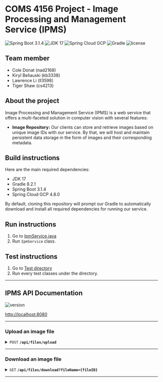 # COMS 4156 Project - Image Processing and Management Service (IPMS)

![Spring Boot 3.1.4](https://img.shields.io/badge/Spring%20Boot-3.1.4-brightgreen.svg)
![JDK 17](https://img.shields.io/badge/JDK-17-brightgreen.svg)
![Spring Cloud GCP](https://img.shields.io/badge/SpringCloudGCP-4.8.0-brightgreen.svg)
![Gradle](https://img.shields.io/badge/Gradle-8.2.1-yellowgreen.svg)
![license](https://img.shields.io/badge/license-Apache--2.0-blue.svg)

## Team member
- Cole Donat (nad2168)
- Kiryl Beliauski (kb3338)
- Lawrence Li (ll3598)
- Tiger Shaw (cs4213)

## About the project

Image Processing and Management Service (IPMS) is a web service that 
offers a multi-faceted solution in computer vision with several features:

- **Image Repository:** Our clients can store and retrieve images based on unique 
image IDs with our service. By that, we will host and maintain persistent data 
storage in the form of images and their corresponding metadata. 

## Build instructions

Here are the main required dependencies:
- JDK 17
- Gradle 8.2.1
- Spring Boot 3.1.4
- Spring Cloud GCP 4.8.0

By default, cloning this repository will prompt our Gradle 
to automatically download and install all required dependencies 
for running our service.

## Run instructions

1. Go to [IpmService.java](src/main/java/com/project/ipms/IpmService.java)
2. Run `IpmService` class.

## Test instructions

1. Go to [Test directory](src/test/java/com/project/ipms)
2. Run every test classes under the directory.

------------------------------------------------------------------------------------------
## IPMS API Documentation

![version](https://img.shields.io/badge/Version-0.0.1--SNAPSHOT-brightgreen.svg)

[http://localhost:8080](http://localhost:8080)

------------------------------------------------------------------------------------------

### Upload an image file

<details>
 <summary><code>POST</code> <code><b>/api/files/upload</b></code></summary>

#### Supported image file extensions

- `png`
- `jpg`
- `jpeg`

#### Parameters

> | name | type     | data type           | description                                        |
> |------|----------|---------------------|----------------------------------------------------|
> | file | required | multipart/form-data | Uploaded image file contents via multipart request |

#### Responses

> | http code | content-type       | response                                                                                                                                      |
> |-----------|--------------------|-----------------------------------------------------------------------------------------------------------------------------------------------|
> | `200`     | `application/json` | `{"responseMessage": "File uploaded successfully", "statusCode": 200}`                                                                        |
> | `400`     | `application/json` | `{"responseMessage": "File has no content or file is null", "statusCode": 400}`                                                               |
> | `400`     | `application/json` | `{"responseMessage": "Current request is not a multipart request", "statusCode": 400}`                                                        |
> | `415`     | `application/json` | `{"responseMessage": "Not a supported file type", "statusCode": 415}`                                                                         |                                                     
> | `500`     | `application/json` | `{"responseMessage": "{Any other interval server error messages (e.g. file access errors, temporary store fails, etc.)}", "statusCode": 500}` |

</details>

------------------------------------------------------------------------------------------

### Download an image file

<details>
 <summary><code>GET</code> <code><b>/api/files/download?fileName={fileID}</b></code></summary>

#### Parameters

> | name     |  type     | data type | description                         |
> |----------|-----------|-----------|-------------------------------------|
> | `fileID` |  required | string    | The specified image ID for download |

#### Responses

> | http code | content-type               | response                                                        |
> |-----------|----------------------------|-----------------------------------------------------------------|
> | `200`     | `application/octet-stream` | Image file content download                                     |
> | `404`     | `application/json`         | `{"responseMessage": "File does not exist", "statusCode": 404}` |

</details>

------------------------------------------------------------------------------------------









